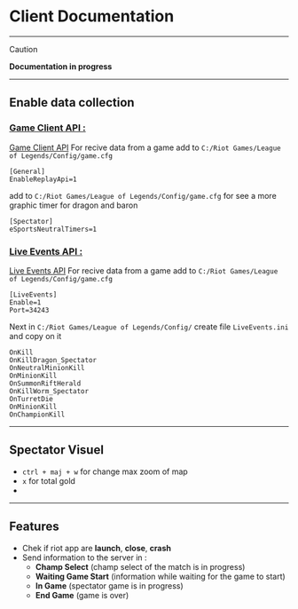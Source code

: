 # **Client** Documentation

---

> [!CAUTION] 
> **Documentation in progress** 

---

## Enable data collection
### <ins>**Game Client API :**
[Game Client API](https://developer.riotgames.com/docs/lol#league-client-api)
For recive data from a game add to ```C:/Riot Games/League of Legends/Config/game.cfg```
```
[General]
EnableReplayApi=1
```

add to ```C:/Riot Games/League of Legends/Config/game.cfg``` for see a more graphic timer for dragon and baron  
```
[Spectator]
eSportsNeutralTimers=1
```

### <ins>**Live Events API :**
[Live Events API](https://github.com/SkinSpotlights/LiveEventsDocumentation) For recive data from a game add to ```C:/Riot Games/League of Legends/Config/game.cfg```

```
[LiveEvents]
Enable=1
Port=34243
```
Next in ```C:/Riot Games/League of Legends/Config/``` create file ```LiveEvents.ini``` and copy on it
```
OnKill
OnKillDragon_Spectator
OnNeutralMinionKill
OnMinionKill
OnSummonRiftHerald
OnKillWorm_Spectator
OnTurretDie
OnMinionKill
OnChampionKill
```

---

## Spectator Visuel

- ```ctrl + maj + w``` for change max zoom of map
- ```x``` for total gold
- 

---

## Features
- Chek if riot app are **launch**, **close**, **crash**
- Send information to the server in :
  - **Champ Select** (champ select of the match is in progress)
  - **Waiting Game Start** (information while waiting for the game to start)
  - **In Game** (spectator game is in progress)
  - **End Game** (game is over)
